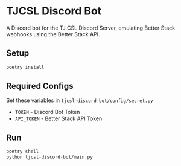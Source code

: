 # TJCSL Discord Bot

A Discord bot for the TJ CSL Discord Server, emulating Better Stack webhooks using the Better Stack API.


## Setup

```bash
poetry install
```

## Required Configs
Set these variables in `tjcsl-discord-bot/config/secret.py`

- `TOKEN` - Discord Bot Token
- `API_TOKEN` - Better Stack API Token

## Run

```bash
poetry shell
python tjcsl-discord-bot/main.py
```
